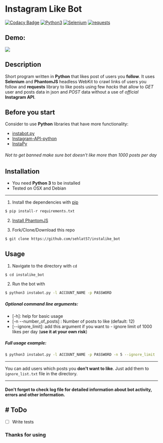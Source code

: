 # Instagram Like Bot
[![Codacy Badge](https://api.codacy.com/project/badge/Grade/efa2f06951dc44ce9eeed7a056d758ec)](https://www.codacy.com/app/sehlat57/instalike_bot?utm_source=github.com&amp;utm_medium=referral&amp;utm_content=sehlat57/instalike_bot&amp;utm_campaign=Badge_Grade)
[![Python3](https://img.shields.io/badge/python-3.4%2C%203.5%2C%203%2C6-blue.svg)](https://www.python.org/)
[![Selenium](https://img.shields.io/badge/Selenium-3.4.2-brightgreen.svg)](http://www.seleniumhq.org/)
[![requests](https://img.shields.io/badge/requests-2.14.2-yellowgreen.svg)](http://docs.python-requests.org/en/master/)
## Demo:
![](https://github.com/sehlat57/instalike_bot/blob/master/bot.gif)
## Description
Short program written in **Python** that likes post of users you **follow**.
It uses **Selenium** and **PhantomJS** headless WebKit to crawl links of users you follow and **requests** library to like posts using few *hacks* that allow to *GET* user and posts data in json and *POST* data without a use of *official* **Instagram API**.

## Before you start
Consider to use **Python** libraries that have more functionality:

*  [instabot.py](https://github.com/instabot-py/instabot.py)
*  [Instagram-API-python](https://github.com/LevPasha/Instagram-API-python)
*  [InstaPy](https://github.com/timgrossmann/InstaPy)


###### Not to get banned make sure bot doesn't like more than 1000 posts per day

## Installation

- You need **Python 3** to be installed
- Tested on OSX and Debian
---
1. Install the dependencies with [pip](https://pypi.python.org/pypi/pip)
```bash
$ pip install-r requirements.txt
```
2. [Install PhantomJS](phantomjs.org/download.html)

3. Fork/Clone/Download this repo
```bash
$ git clone https://github.com/sehlat57/instalike_bot
```
## Usage
1. Navigate to the directory with ```cd```
```bash
$ cd instalike_bot
```
2. Run the bot with 
```bash 
$ python3 instabot.py -l ACCOUNT_NAME -p PASSWORD
```

##### Optional command line arguments:

- [-h]: help for basic usage
- [-n --number_of_posts] : Number of posts to like (default: 12)
- [--ignore_limit]: add this argument if you want to - ignore limit of 1000 likes per day
(**use it at your own risk**)

##### Full usage example:
```bash
$ python3 instabot.py -l ACCOUNT_NAME -p PASSWORD -n 5 --ignore_limit
```
----

You can add users which posts you **don't want to like**. Just add them to ```ignore_list.txt``` file in the directory.

----
#### Don't forget to check log file for detailed information about bot activity, errors and other information.

## # ToDo

- [ ] Write tests

### Thanks for using
